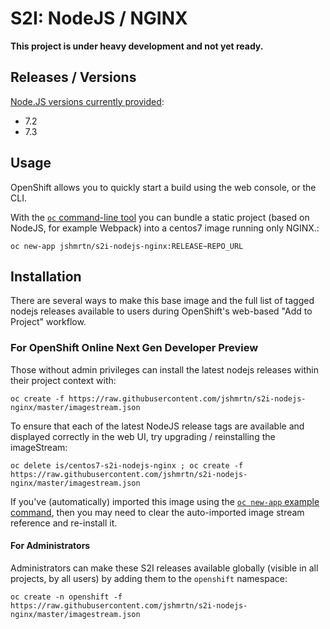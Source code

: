# S2I: NodeJS / NGINX

**This project is under heavy development and not yet ready.**

## Releases / Versions

[Node.JS versions currently provided](https://hub.docker.com/r/jshmrtn/s2i-nodejs-nginx/tags/):

- 7.2
- 7.3

## Usage

OpenShift allows you to quickly start a build using the web console, or the CLI.

With the [`oc` command-line tool](https://github.com/openshift/origin/releases) you can bundle a static project (based on NodeJS, for example Webpack) into a centos7 image running only NGINX.:

    oc new-app jshmrtn/s2i-nodejs-nginx:RELEASE~REPO_URL

## Installation

There are several ways to make this base image and the full list of tagged nodejs releases available to users during OpenShift's web-based "Add to Project" workflow.

### For OpenShift Online Next Gen Developer Preview

Those without admin privileges can install the latest nodejs releases within their project context with:

    oc create -f https://raw.githubusercontent.com/jshmrtn/s2i-nodejs-nginx/master/imagestream.json

To ensure that each of the latest NodeJS release tags are available and displayed correctly in the web UI, try upgrading / reinstalling the imageStream:

    oc delete is/centos7-s2i-nodejs-nginx ; oc create -f https://raw.githubusercontent.com/jshmrtn/s2i-nodejs-nginx/master/imagestream.json

If you've (automatically) imported this image using the [`oc new-app` example command](#usage), then you may need to clear the auto-imported image stream reference and re-install it.

#### For Administrators

Administrators can make these S2I releases available globally (visible in all projects, by all users) by adding them to the `openshift` namespace:

    oc create -n openshift -f https://raw.githubusercontent.com/jshmrtn/s2i-nodejs-nginx/master/imagestream.json